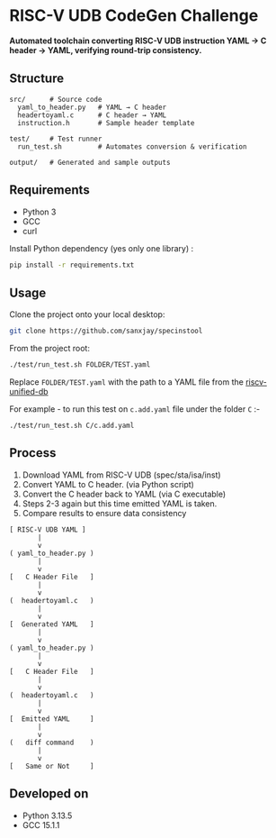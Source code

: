 # RISC-V UDB CodeGen Challenge

**Automated toolchain converting RISC-V UDB instruction YAML → C header → YAML, verifying round-trip consistency.**

##  Structure

```
src/      # Source code
  yaml_to_header.py   # YAML → C header
  headertoyaml.c      # C header → YAML
  instruction.h       # Sample header template

test/     # Test runner
  run_test.sh         # Automates conversion & verification

output/   # Generated and sample outputs
```

## Requirements

* Python 3
* GCC
* curl

Install Python dependency (yes only one library) :

```bash
pip install -r requirements.txt
```

## Usage

Clone the project onto your local desktop:

```bash
git clone https://github.com/sanxjay/specinstool
```

From the project root:

```bash
./test/run_test.sh FOLDER/TEST.yaml
```

Replace `FOLDER/TEST.yaml` with the path to a YAML file from the [riscv-unified-db](https://github.com/riscv-software-src/riscv-unified-db/tree/main/spec/std/isa/inst) 

For example - to run this test on `c.add.yaml` file under the folder `C` :-
```
./test/run_test.sh C/c.add.yaml
```

##  Process

1. Download YAML from RISC-V UDB (spec/sta/isa/inst)
2. Convert YAML to C header. (via Python script)
3. Convert the C header back to YAML (via C executable)
4. Steps 2-3 again but this time emitted YAML is taken.
5. Compare results to ensure data consistency

```
[ RISC-V UDB YAML ]
       |
       v
( yaml_to_header.py )
       |
       v
[   C Header File   ]
       |
       v
(  headertoyaml.c   )
       |
       v
[  Generated YAML   ]
       |
       v
( yaml_to_header.py )
       |
       v
[   C Header File   ]
       |
       v
(  headertoyaml.c   )
       |
       v
[  Emitted YAML     ]
       |
       v
(   diff command    )
       |
       v
[   Same or Not     ]
```

##  Developed on
- Python 3.13.5
- GCC 15.1.1